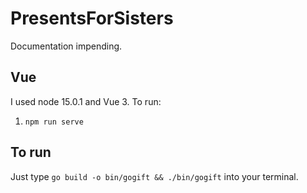 # PresentsForSisters

Documentation impending. 

## Vue
I used node 15.0.1 and Vue 3.
To run:
1. `npm run serve`

## To run

Just type `go build -o bin/gogift && ./bin/gogift` into your terminal.